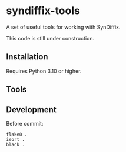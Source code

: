# syndiffix-tools

A set of useful tools for working with SynDiffix.

This code is still under construction.

## Installation

Requires Python 3.10 or higher.

## Tools

## Development

Before commit:
```
flake8 .
isort .
black .
```
